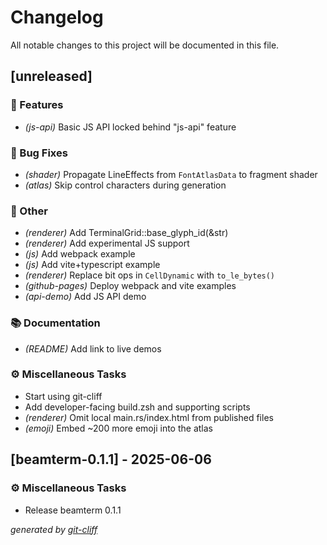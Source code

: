 # Changelog

All notable changes to this project will be documented in this file.

## [unreleased]

### 🚀 Features

- *(js-api)* Basic JS API locked behind "js-api" feature

### 🐛 Bug Fixes

- *(shader)* Propagate LineEffects from `FontAtlasData` to fragment shader
- *(atlas)* Skip control characters during generation

### 💼 Other

- *(renderer)* Add TerminalGrid::base_glyph_id(&str)
- *(renderer)* Add experimental JS support
- *(js)* Add webpack example
- *(js)* Add vite+typescript example
- *(renderer)* Replace bit ops in `CellDynamic` with `to_le_bytes()`
- *(github-pages)* Deploy webpack and vite examples
- *(api-demo)* Add JS API demo

### 📚 Documentation

- *(README)* Add link to live demos

### ⚙️ Miscellaneous Tasks

- Start using git-cliff
- Add developer-facing build.zsh and supporting scripts
- *(renderer)* Omit local main.rs/index.html from published files
- *(emoji)* Embed ~200 more emoji into the atlas

## [beamterm-0.1.1] - 2025-06-06

### ⚙️ Miscellaneous Tasks

- Release beamterm 0.1.1


*generated by [git-cliff](https://git-cliff.org/docs/)*
